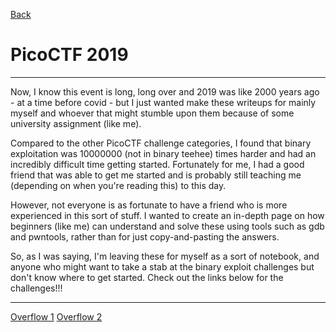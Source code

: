 [Back](CTFFrontPage.md)

# PicoCTF 2019
---

Now, I know this event is long, long over and 2019 was like 2000 years ago - at a time before covid - but I just wanted make these writeups for mainly myself and whoever that might stumble upon them because of some university assignment (like me). 

Compared to the other PicoCTF challenge categories, I found that binary exploitation was 10000000 (not in binary teehee) times harder and had an incredibly difficult time getting started. Fortunately for me, I had a good friend that was able to get me started and is probably still teaching me (depending on when you're reading this) to this day.
<!-- (check him out at <a href="https://github.com/seb-sec">seb-sec</a>, he's got loads of cool stuff - including write-ups). -->
However, not everyone is as fortunate to have a friend who is more experienced in this sort of stuff.
I wanted to create an in-depth page on how beginners (like me) can understand and solve these using tools such as gdb and pwntools, rather than for just copy-and-pasting the answers.

So, as I was saying, I'm leaving these for myself as a sort of notebook, and anyone who might want to take a stab at the binary exploit challenges but don't know where to get started. Check out the links below for the challenges!!!

---

[Overflow 1](overflow1writeup.md)
[Overflow 2](overflow2writeup.md)